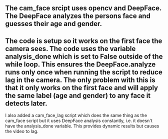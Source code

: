 The cam_face srcipt uses opencv and DeepFace. The DeepFace analyzes the persons face and guesses their age and gender.
-------------------------------------------------------------------------------------------------------------------------------------------------------------------------------
The code is setup so it works on the first face the camera sees. The code uses the variable analysis_done which is set to False outside of the while loop.
This ensures the DeepFace.analyze runs only once when running the script to reduce lag in the camera.
The only problem with this is that it only works on the first face and will apply the same label (age and gender) to any face it detects later.
-------------------------------------------------------------------------------------------------------------------------------------------------------------------------------
I also added a cam_face_lag script which does the same thing as the cam_face script but it uses DeepFace analysis constantly, i.e. it doesn't have the analysis_done variable.
This provides dynamic results but causes the video to lag.
